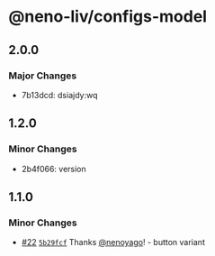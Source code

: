 # @neno-liv/configs-model

## 2.0.0

### Major Changes

- 7b13dcd: dsiajdy:wq

## 1.2.0

### Minor Changes

- 2b4f066: version

## 1.1.0

### Minor Changes

- [#22](https://github.com/nenoyago/eleva-design-system/pull/22) [`5b29fcf`](https://github.com/nenoyago/eleva-design-system/commit/5b29fcf52c5dcaf51405cd6f700608a6c674f85b) Thanks [@nenoyago](https://github.com/nenoyago)! - button variant

